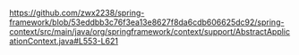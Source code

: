 https://github.com/zwx2238/spring-framework/blob/53eddbb3c76f3ea13e8627f8da6cdb606625dc92/spring-context/src/main/java/org/springframework/context/support/AbstractApplicationContext.java#L553-L621
